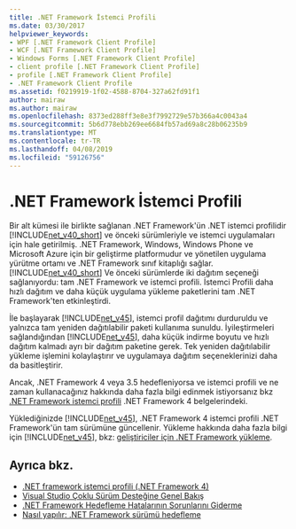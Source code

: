 ```yaml
---
title: .NET Framework İstemci Profili
ms.date: 03/30/2017
helpviewer_keywords:
- WPF [.NET Framework Client Profile]
- WCF [.NET Framework Client Profile]
- Windows Forms [.NET Framework Client Profile]
- client profile [.NET Framework Client Profile]
- profile [.NET Framework Client Profile]
- .NET Framework Client Profile
ms.assetid: f0219919-1f02-4588-8704-327a62fd91f1
author: mairaw
ms.author: mairaw
ms.openlocfilehash: 8373ed288ff3e8e3f7992729e57b366a4c0043a4
ms.sourcegitcommit: 5b6d778ebb269ee6684fb57ad69a8c28b06235b9
ms.translationtype: MT
ms.contentlocale: tr-TR
ms.lasthandoff: 04/08/2019
ms.locfileid: "59126756"
---
```

# <a name="net-framework-client-profile"></a>.NET Framework İstemci Profili
Bir alt kümesi ile birlikte sağlanan .NET Framework'ün .NET istemci profilidir [!INCLUDE[net_v40_short](../../../includes/net-v40-short-md.md)] ve önceki sürümleriyle ve istemci uygulamaları için hale getirilmiş. .NET Framework, Windows, Windows Phone ve Microsoft Azure için bir geliştirme platformudur ve yönetilen uygulama yürütme ortamı ve .NET Framework sınıf kitaplığı sağlar. [!INCLUDE[net_v40_short](../../../includes/net-v40-short-md.md)] Ve önceki sürümlerde iki dağıtım seçeneği sağlanıyordu: tam .NET Framework ve istemci profili. İstemci Profili daha hızlı dağıtım ve daha küçük uygulama yükleme paketlerini tam .NET Framework'ten etkinleştirdi.  
  
 İle başlayarak [!INCLUDE[net_v45](../../../includes/net-v45-md.md)], istemci profil dağıtımı durduruldu ve yalnızca tam yeniden dağıtılabilir paketi kullanıma sunuldu. İyileştirmeleri sağlandığından [!INCLUDE[net_v45](../../../includes/net-v45-md.md)], daha küçük indirme boyutu ve hızlı dağıtım kalmadı ayrı bir dağıtım paketine gerek. Tek yeniden dağıtılabilir yükleme işlemini kolaylaştırır ve uygulamaya dağıtım seçeneklerinizi daha da basitleştirir.  
  
 Ancak, .NET Framework 4 veya 3.5 hedefleniyorsa ve istemci profili ve ne zaman kullanacağınız hakkında daha fazla bilgi edinmek istiyorsanız bkz [.NET Framework istemci profili](https://docs.microsoft.com/previous-versions/dotnet/netframework-4.0/cc656912%28v=vs.100%29) .NET Framework 4 belgelerindeki.  
  
 Yüklediğinizde [!INCLUDE[net_v45](../../../includes/net-v45-md.md)], .NET Framework 4 istemci profili .NET Framework'ün tam sürümüne güncellenir. Yükleme hakkında daha fazla bilgi için [!INCLUDE[net_v45](../../../includes/net-v45-md.md)], bkz: [geliştiriciler için .NET Framework yükleme](../../../docs/framework/install/guide-for-developers.md).  
  
## <a name="see-also"></a>Ayrıca bkz.

- [.NET framework istemci profili (.NET Framework 4)](https://docs.microsoft.com/previous-versions/dotnet/netframework-4.0/cc656912%28v=vs.100%29)
- [Visual Studio Çoklu Sürüm Desteğine Genel Bakış](/visualstudio/ide/visual-studio-multi-targeting-overview)
- [.NET Framework Hedefleme Hatalarının Sorunlarını Giderme](/visualstudio/msbuild/troubleshooting-dotnet-framework-targeting-errors)
- [Nasıl yapılır: .NET Framework sürümü hedefleme](/visualstudio/ide/how-to-target-a-version-of-the-dotnet-framework)
